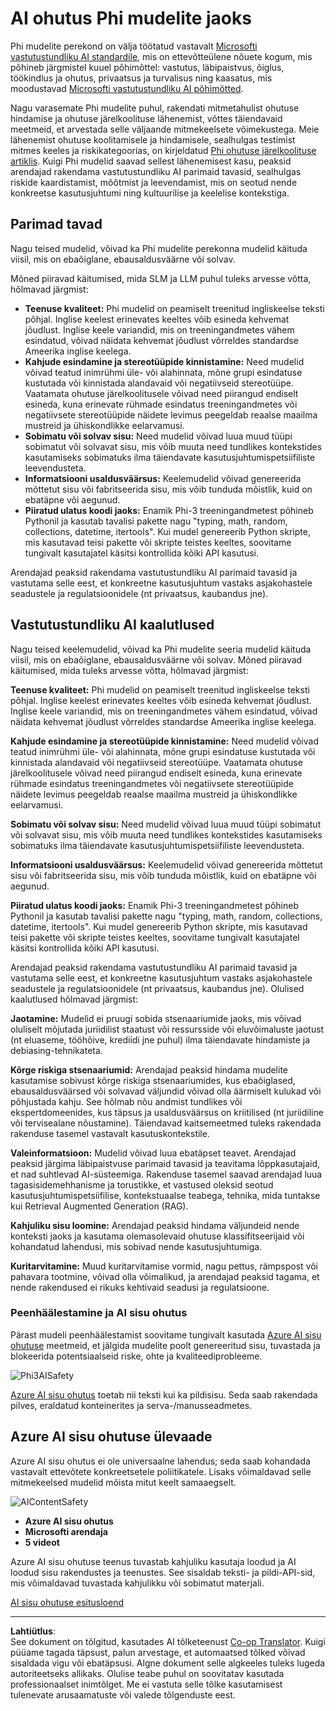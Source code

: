 <!--
CO_OP_TRANSLATOR_METADATA:
{
  "original_hash": "c8273672cc57df2be675407a1383aaf0",
  "translation_date": "2025-10-11T12:16:14+00:00",
  "source_file": "md/01.Introduction/01/01.AISafety.md",
  "language_code": "et"
}
-->
# AI ohutus Phi mudelite jaoks
Phi mudelite perekond on välja töötatud vastavalt [Microsofti vastutustundliku AI standardile](https://query.prod.cms.rt.microsoft.com/cms/api/am/binary/RE5cmFl), mis on ettevõtteülene nõuete kogum, mis põhineb järgmistel kuuel põhimõttel: vastutus, läbipaistvus, õiglus, töökindlus ja ohutus, privaatsus ja turvalisus ning kaasatus, mis moodustavad [Microsofti vastutustundliku AI põhimõtted](https://www.microsoft.com/ai/responsible-ai).

Nagu varasemate Phi mudelite puhul, rakendati mitmetahulist ohutuse hindamise ja ohutuse järelkoolituse lähenemist, võttes täiendavaid meetmeid, et arvestada selle väljaande mitmekeelsete võimekustega. Meie lähenemist ohutuse koolitamisele ja hindamisele, sealhulgas testimist mitmes keeles ja riskikategoorias, on kirjeldatud [Phi ohutuse järelkoolituse artiklis](https://arxiv.org/abs/2407.13833). Kuigi Phi mudelid saavad sellest lähenemisest kasu, peaksid arendajad rakendama vastutustundliku AI parimaid tavasid, sealhulgas riskide kaardistamist, mõõtmist ja leevendamist, mis on seotud nende konkreetse kasutusjuhtumi ning kultuurilise ja keelelise kontekstiga.

## Parimad tavad

Nagu teised mudelid, võivad ka Phi mudelite perekonna mudelid käituda viisil, mis on ebaõiglane, ebausaldusväärne või solvav.

Mõned piiravad käitumised, mida SLM ja LLM puhul tuleks arvesse võtta, hõlmavad järgmist:

- **Teenuse kvaliteet:** Phi mudelid on peamiselt treenitud ingliskeelse teksti põhjal. Inglise keelest erinevates keeltes võib esineda kehvemat jõudlust. Inglise keele variandid, mis on treeningandmetes vähem esindatud, võivad näidata kehvemat jõudlust võrreldes standardse Ameerika inglise keelega.
- **Kahjude esindamine ja stereotüüpide kinnistamine:** Need mudelid võivad teatud inimrühmi üle- või alahinnata, mõne grupi esindatuse kustutada või kinnistada alandavaid või negatiivseid stereotüüpe. Vaatamata ohutuse järelkoolitusele võivad need piirangud endiselt esineda, kuna erinevate rühmade esindatus treeningandmetes või negatiivsete stereotüüpide näidete levimus peegeldab reaalse maailma mustreid ja ühiskondlikke eelarvamusi.
- **Sobimatu või solvav sisu:** Need mudelid võivad luua muud tüüpi sobimatut või solvavat sisu, mis võib muuta need tundlikes kontekstides kasutamiseks sobimatuks ilma täiendavate kasutusjuhtumispetsiifiliste leevendusteta.
- **Informatsiooni usaldusväärsus:** Keelemudelid võivad genereerida mõttetut sisu või fabritseerida sisu, mis võib tunduda mõistlik, kuid on ebatäpne või aegunud.
- **Piiratud ulatus koodi jaoks:** Enamik Phi-3 treeningandmetest põhineb Pythonil ja kasutab tavalisi pakette nagu "typing, math, random, collections, datetime, itertools". Kui mudel genereerib Python skripte, mis kasutavad teisi pakette või skripte teistes keeltes, soovitame tungivalt kasutajatel käsitsi kontrollida kõiki API kasutusi.

Arendajad peaksid rakendama vastutustundliku AI parimaid tavasid ja vastutama selle eest, et konkreetne kasutusjuhtum vastaks asjakohastele seadustele ja regulatsioonidele (nt privaatsus, kaubandus jne).

## Vastutustundliku AI kaalutlused

Nagu teised keelemudelid, võivad ka Phi mudelite seeria mudelid käituda viisil, mis on ebaõiglane, ebausaldusväärne või solvav. Mõned piiravad käitumised, mida tuleks arvesse võtta, hõlmavad järgmist:

**Teenuse kvaliteet:** Phi mudelid on peamiselt treenitud ingliskeelse teksti põhjal. Inglise keelest erinevates keeltes võib esineda kehvemat jõudlust. Inglise keele variandid, mis on treeningandmetes vähem esindatud, võivad näidata kehvemat jõudlust võrreldes standardse Ameerika inglise keelega.

**Kahjude esindamine ja stereotüüpide kinnistamine:** Need mudelid võivad teatud inimrühmi üle- või alahinnata, mõne grupi esindatuse kustutada või kinnistada alandavaid või negatiivseid stereotüüpe. Vaatamata ohutuse järelkoolitusele võivad need piirangud endiselt esineda, kuna erinevate rühmade esindatus treeningandmetes või negatiivsete stereotüüpide näidete levimus peegeldab reaalse maailma mustreid ja ühiskondlikke eelarvamusi.

**Sobimatu või solvav sisu:** Need mudelid võivad luua muud tüüpi sobimatut või solvavat sisu, mis võib muuta need tundlikes kontekstides kasutamiseks sobimatuks ilma täiendavate kasutusjuhtumispetsiifiliste leevendusteta.

**Informatsiooni usaldusväärsus:** Keelemudelid võivad genereerida mõttetut sisu või fabritseerida sisu, mis võib tunduda mõistlik, kuid on ebatäpne või aegunud.

**Piiratud ulatus koodi jaoks:** Enamik Phi-3 treeningandmetest põhineb Pythonil ja kasutab tavalisi pakette nagu "typing, math, random, collections, datetime, itertools". Kui mudel genereerib Python skripte, mis kasutavad teisi pakette või skripte teistes keeltes, soovitame tungivalt kasutajatel käsitsi kontrollida kõiki API kasutusi.

Arendajad peaksid rakendama vastutustundliku AI parimaid tavasid ja vastutama selle eest, et konkreetne kasutusjuhtum vastaks asjakohastele seadustele ja regulatsioonidele (nt privaatsus, kaubandus jne). Olulised kaalutlused hõlmavad järgmist:

**Jaotamine:** Mudelid ei pruugi sobida stsenaariumide jaoks, mis võivad oluliselt mõjutada juriidilist staatust või ressursside või eluvõimaluste jaotust (nt eluaseme, tööhõive, krediidi jne puhul) ilma täiendavate hindamiste ja debiasing-tehnikateta.

**Kõrge riskiga stsenaariumid:** Arendajad peaksid hindama mudelite kasutamise sobivust kõrge riskiga stsenaariumides, kus ebaõiglased, ebausaldusväärsed või solvavad väljundid võivad olla äärmiselt kulukad või põhjustada kahju. See hõlmab nõu andmist tundlikes või ekspertdomeenides, kus täpsus ja usaldusväärsus on kriitilised (nt juriidiline või tervisealane nõustamine). Täiendavad kaitsemeetmed tuleks rakendada rakenduse tasemel vastavalt kasutuskontekstile.

**Valeinformatsioon:** Mudelid võivad luua ebatäpset teavet. Arendajad peaksid järgima läbipaistvuse parimaid tavasid ja teavitama lõppkasutajaid, et nad suhtlevad AI-süsteemiga. Rakenduse tasemel saavad arendajad luua tagasisidemehhanisme ja torustikke, et vastused oleksid seotud kasutusjuhtumispetsiifilise, kontekstuaalse teabega, tehnika, mida tuntakse kui Retrieval Augmented Generation (RAG).

**Kahjuliku sisu loomine:** Arendajad peaksid hindama väljundeid nende konteksti jaoks ja kasutama olemasolevaid ohutuse klassifitseerijaid või kohandatud lahendusi, mis sobivad nende kasutusjuhtumiga.

**Kuritarvitamine:** Muud kuritarvitamise vormid, nagu pettus, rämpspost või pahavara tootmine, võivad olla võimalikud, ja arendajad peaksid tagama, et nende rakendused ei rikuks kehtivaid seadusi ja regulatsioone.

### Peenhäälestamine ja AI sisu ohutus

Pärast mudeli peenhäälestamist soovitame tungivalt kasutada [Azure AI sisu ohutuse](https://learn.microsoft.com/azure/ai-services/content-safety/overview) meetmeid, et jälgida mudelite poolt genereeritud sisu, tuvastada ja blokeerida potentsiaalseid riske, ohte ja kvaliteediprobleeme.

![Phi3AISafety](../../../../../imgs/01/01/01.phi3aisafety.png)

[Azure AI sisu ohutus](https://learn.microsoft.com/azure/ai-services/content-safety/overview) toetab nii teksti kui ka pildisisu. Seda saab rakendada pilves, eraldatud konteinerites ja serva-/manusseadmetes.

## Azure AI sisu ohutuse ülevaade

Azure AI sisu ohutus ei ole universaalne lahendus; seda saab kohandada vastavalt ettevõtete konkreetsetele poliitikatele. Lisaks võimaldavad selle mitmekeelsed mudelid mõista mitut keelt samaaegselt.

![AIContentSafety](../../../../../imgs/01/01/01.AIcontentsafety.png)

- **Azure AI sisu ohutus**
- **Microsofti arendaja**
- **5 videot**

Azure AI sisu ohutuse teenus tuvastab kahjuliku kasutaja loodud ja AI loodud sisu rakendustes ja teenustes. See sisaldab teksti- ja pildi-API-sid, mis võimaldavad tuvastada kahjulikku või sobimatut materjali.

[AI sisu ohutuse esitusloend](https://www.youtube.com/playlist?list=PLlrxD0HtieHjaQ9bJjyp1T7FeCbmVcPkQ)

---

**Lahtiütlus**:  
See dokument on tõlgitud, kasutades AI tõlketeenust [Co-op Translator](https://github.com/Azure/co-op-translator). Kuigi püüame tagada täpsust, palun arvestage, et automaatsed tõlked võivad sisaldada vigu või ebatäpsusi. Algne dokument selle algkeeles tuleks lugeda autoriteetseks allikaks. Olulise teabe puhul on soovitatav kasutada professionaalset inimtõlget. Me ei vastuta selle tõlke kasutamisest tulenevate arusaamatuste või valede tõlgenduste eest.